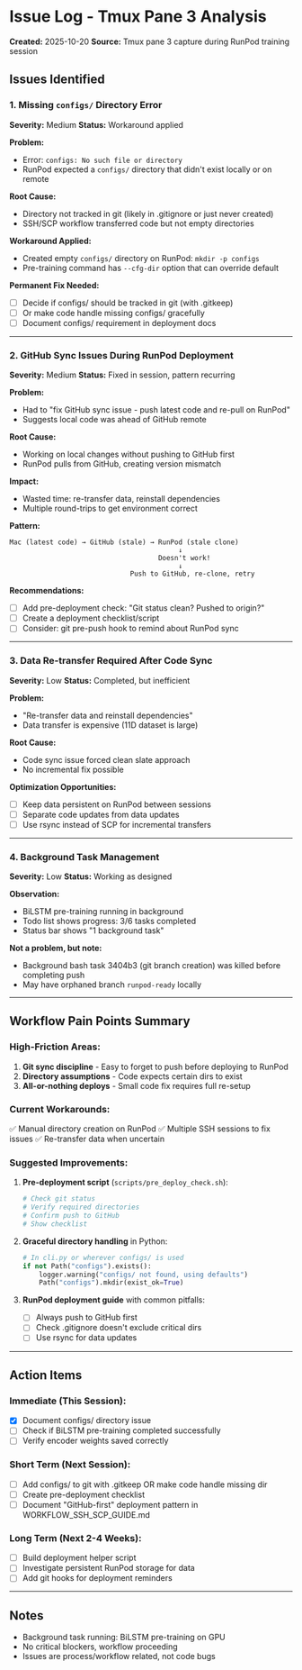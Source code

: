 # Issue Log - Tmux Pane 3 Analysis
**Created:** 2025-10-20
**Source:** Tmux pane 3 capture during RunPod training session

## Issues Identified

### 1. Missing `configs/` Directory Error
**Severity:** Medium
**Status:** Workaround applied

**Problem:**
- Error: `configs: No such file or directory`
- RunPod expected a `configs/` directory that didn't exist locally or on remote

**Root Cause:**
- Directory not tracked in git (likely in .gitignore or just never created)
- SSH/SCP workflow transferred code but not empty directories

**Workaround Applied:**
- Created empty `configs/` directory on RunPod: `mkdir -p configs`
- Pre-training command has `--cfg-dir` option that can override default

**Permanent Fix Needed:**
- [ ] Decide if configs/ should be tracked in git (with .gitkeep)
- [ ] Or make code handle missing configs/ gracefully
- [ ] Document configs/ requirement in deployment docs

---

### 2. GitHub Sync Issues During RunPod Deployment
**Severity:** Medium
**Status:** Fixed in session, pattern recurring

**Problem:**
- Had to "fix GitHub sync issue - push latest code and re-pull on RunPod"
- Suggests local code was ahead of GitHub remote

**Root Cause:**
- Working on local changes without pushing to GitHub first
- RunPod pulls from GitHub, creating version mismatch

**Impact:**
- Wasted time: re-transfer data, reinstall dependencies
- Multiple round-trips to get environment correct

**Pattern:**
```
Mac (latest code) → GitHub (stale) → RunPod (stale clone)
                                          ↓
                                     Doesn't work!
                                          ↓
                              Push to GitHub, re-clone, retry
```

**Recommendations:**
- [ ] Add pre-deployment check: "Git status clean? Pushed to origin?"
- [ ] Create a deployment checklist/script
- [ ] Consider: git pre-push hook to remind about RunPod sync

---

### 3. Data Re-transfer Required After Code Sync
**Severity:** Low
**Status:** Completed, but inefficient

**Problem:**
- "Re-transfer data and reinstall dependencies"
- Data transfer is expensive (11D dataset is large)

**Root Cause:**
- Code sync issue forced clean slate approach
- No incremental fix possible

**Optimization Opportunities:**
- [ ] Keep data persistent on RunPod between sessions
- [ ] Separate code updates from data updates
- [ ] Use rsync instead of SCP for incremental transfers

---

### 4. Background Task Management
**Severity:** Low
**Status:** Working as designed

**Observation:**
- BiLSTM pre-training running in background
- Todo list shows progress: 3/6 tasks completed
- Status bar shows "1 background task"

**Not a problem, but note:**
- Background bash task 3404b3 (git branch creation) was killed before completing push
- May have orphaned branch `runpod-ready` locally

---

## Workflow Pain Points Summary

### High-Friction Areas:
1. **Git sync discipline** - Easy to forget to push before deploying to RunPod
2. **Directory assumptions** - Code expects certain dirs to exist
3. **All-or-nothing deploys** - Small code fix requires full re-setup

### Current Workarounds:
✅ Manual directory creation on RunPod
✅ Multiple SSH sessions to fix issues
✅ Re-transfer data when uncertain

### Suggested Improvements:
1. **Pre-deployment script** (`scripts/pre_deploy_check.sh`):
   ```bash
   # Check git status
   # Verify required directories
   # Confirm push to GitHub
   # Show checklist
   ```

2. **Graceful directory handling** in Python:
   ```python
   # In cli.py or wherever configs/ is used
   if not Path("configs").exists():
       logger.warning("configs/ not found, using defaults")
       Path("configs").mkdir(exist_ok=True)
   ```

3. **RunPod deployment guide** with common pitfalls:
   - [ ] Always push to GitHub first
   - [ ] Check .gitignore doesn't exclude critical dirs
   - [ ] Use rsync for data updates

---

## Action Items

### Immediate (This Session):
- [x] Document configs/ directory issue
- [ ] Check if BiLSTM pre-training completed successfully
- [ ] Verify encoder weights saved correctly

### Short Term (Next Session):
- [ ] Add configs/ to git with .gitkeep OR make code handle missing dir
- [ ] Create pre-deployment checklist
- [ ] Document "GitHub-first" deployment pattern in WORKFLOW_SSH_SCP_GUIDE.md

### Long Term (Next 2-4 Weeks):
- [ ] Build deployment helper script
- [ ] Investigate persistent RunPod storage for data
- [ ] Add git hooks for deployment reminders

---

## Notes
- Background task running: BiLSTM pre-training on GPU
- No critical blockers, workflow proceeding
- Issues are process/workflow related, not code bugs

